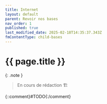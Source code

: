 ```yaml
---
title: Internet
layout: default
parent: Revoir nos bases
nav_order: 1
published: true
last_modified_date: 2025-02-18T14:35:37.343Z
fmContentType: child-bases
---
```


# {{ page.title }}

{: .note }
> En cours de rédaction 🏗️

{::comment}#TODO{:/comment}

